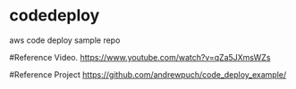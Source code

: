 # codedeploy
aws code deploy sample repo

#Reference Video.
https://www.youtube.com/watch?v=qZa5JXmsWZs

#Reference Project
https://github.com/andrewpuch/code_deploy_example/
